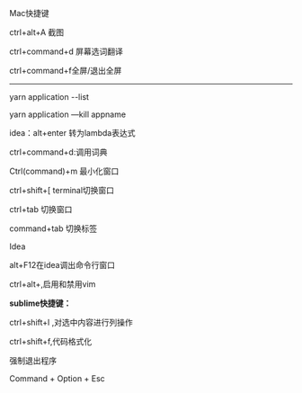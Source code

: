 Mac快捷键

ctrl+alt+A 截图

ctrl+command+d 屏幕选词翻译

ctrl+command+f全屏/退出全屏

---



yarn application --list

yarn application —kill appname

idea：alt+enter 转为lambda表达式

ctrl+command+d:调用词典

Ctrl(command)+m 最小化窗口

ctrl+shift+[ terminal切换窗口

ctrl+tab 切换窗口

command+tab 切换标签

Idea 

alt+F12在idea调出命令行窗口

ctrl+alt+,启用和禁用vim

**sublime快捷键：**

ctrl+shift+l ,对选中内容进行列操作

ctrl+shift+f,代码格式化



强制退出程序

Command + Option + Esc 